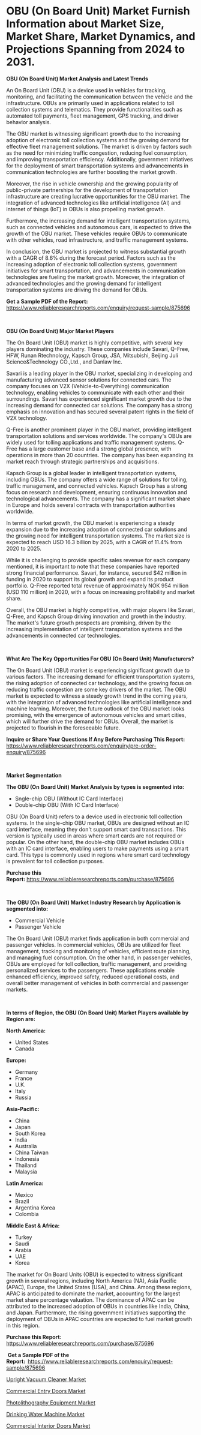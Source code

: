 <p><h1>OBU (On Board Unit) Market Furnish Information about Market Size, Market Share, Market Dynamics, and Projections Spanning from 2024 to 2031.</h1></p><p><strong>OBU (On Board Unit) Market Analysis and Latest Trends</strong></p>
<p><p>An On Board Unit (OBU) is a device used in vehicles for tracking, monitoring, and facilitating the communication between the vehicle and the infrastructure. OBUs are primarily used in applications related to toll collection systems and telematics. They provide functionalities such as automated toll payments, fleet management, GPS tracking, and driver behavior analysis.</p><p>The OBU market is witnessing significant growth due to the increasing adoption of electronic toll collection systems and the growing demand for effective fleet management solutions. The market is driven by factors such as the need for minimizing traffic congestion, reducing fuel consumption, and improving transportation efficiency. Additionally, government initiatives for the deployment of smart transportation systems and advancements in communication technologies are further boosting the market growth.</p><p>Moreover, the rise in vehicle ownership and the growing popularity of public-private partnerships for the development of transportation infrastructure are creating lucrative opportunities for the OBU market. The integration of advanced technologies like artificial intelligence (AI) and internet of things (IoT) in OBUs is also propelling market growth.</p><p>Furthermore, the increasing demand for intelligent transportation systems, such as connected vehicles and autonomous cars, is expected to drive the growth of the OBU market. These vehicles require OBUs to communicate with other vehicles, road infrastructure, and traffic management systems.</p><p>In conclusion, the OBU market is projected to witness substantial growth with a CAGR of 8.6% during the forecast period. Factors such as the increasing adoption of electronic toll collection systems, government initiatives for smart transportation, and advancements in communication technologies are fueling the market growth. Moreover, the integration of advanced technologies and the growing demand for intelligent transportation systems are driving the demand for OBUs.</p></p>
<p><strong>Get a Sample PDF of the Report:&nbsp;</strong> <a href="https://www.reliableresearchreports.com/enquiry/request-sample/875696">https://www.reliableresearchreports.com/enquiry/request-sample/875696</a></p>
<p>&nbsp;</p>
<p><strong>OBU (On Board Unit) Major Market Players</strong></p>
<p><p>The On Board Unit (OBU) market is highly competitive, with several key players dominating the industry. These companies include Savari, Q-Free, HFW, Runan Rtechnology, Kapsch Group, JSA, Mitsubishi, Beijing Juli Science&Technology CO.,Ltd., and Danlaw Inc.</p><p>Savari is a leading player in the OBU market, specializing in developing and manufacturing advanced sensor solutions for connected cars. The company focuses on V2X (Vehicle-to-Everything) communication technology, enabling vehicles to communicate with each other and their surroundings. Savari has experienced significant market growth due to the increasing demand for connected car solutions. The company has a strong emphasis on innovation and has secured several patent rights in the field of V2X technology. </p><p>Q-Free is another prominent player in the OBU market, providing intelligent transportation solutions and services worldwide. The company's OBUs are widely used for tolling applications and traffic management systems. Q-Free has a large customer base and a strong global presence, with operations in more than 20 countries. The company has been expanding its market reach through strategic partnerships and acquisitions.</p><p>Kapsch Group is a global leader in intelligent transportation systems, including OBUs. The company offers a wide range of solutions for tolling, traffic management, and connected vehicles. Kapsch Group has a strong focus on research and development, ensuring continuous innovation and technological advancements. The company has a significant market share in Europe and holds several contracts with transportation authorities worldwide.</p><p>In terms of market growth, the OBU market is experiencing a steady expansion due to the increasing adoption of connected car solutions and the growing need for intelligent transportation systems. The market size is expected to reach USD 16.3 billion by 2025, with a CAGR of 11.4% from 2020 to 2025.</p><p>While it is challenging to provide specific sales revenue for each company mentioned, it is important to note that these companies have reported strong financial performance. Savari, for instance, secured $42 million in funding in 2020 to support its global growth and expand its product portfolio. Q-Free reported total revenue of approximately NOK 954 million (USD 110 million) in 2020, with a focus on increasing profitability and market share.</p><p>Overall, the OBU market is highly competitive, with major players like Savari, Q-Free, and Kapsch Group driving innovation and growth in the industry. The market's future growth prospects are promising, driven by the increasing implementation of intelligent transportation systems and the advancements in connected car technologies.</p></p>
<p>&nbsp;</p>
<p><strong>What Are The Key Opportunities For OBU (On Board Unit) Manufacturers?</strong></p>
<p><p>The On Board Unit (OBU) market is experiencing significant growth due to various factors. The increasing demand for efficient transportation systems, the rising adoption of connected car technology, and the growing focus on reducing traffic congestion are some key drivers of the market. The OBU market is expected to witness a steady growth trend in the coming years, with the integration of advanced technologies like artificial intelligence and machine learning. Moreover, the future outlook of the OBU market looks promising, with the emergence of autonomous vehicles and smart cities, which will further drive the demand for OBUs. Overall, the market is projected to flourish in the foreseeable future.</p></p>
<p><strong>Inquire or Share Your Questions If Any Before Purchasing This Report:</strong> <a href="https://www.reliableresearchreports.com/enquiry/pre-order-enquiry/875696">https://www.reliableresearchreports.com/enquiry/pre-order-enquiry/875696</a></p>
<p>&nbsp;</p>
<p><strong>Market Segmentation</strong></p>
<p><strong>The OBU (On Board Unit) Market Analysis by types is segmented into:</strong></p>
<p><ul><li>Sngle-chip OBU (Without IC Card Interface)</li><li>Double-chip OBU (With IC Card Interface)</li></ul></p>
<p><p>OBU (On Board Unit) refers to a device used in electronic toll collection systems. In the single-chip OBU market, OBUs are designed without an IC card interface, meaning they don't support smart card transactions. This version is typically used in areas where smart cards are not required or popular. On the other hand, the double-chip OBU market includes OBUs with an IC card interface, enabling users to make payments using a smart card. This type is commonly used in regions where smart card technology is prevalent for toll collection purposes.</p></p>
<p><strong>Purchase this Report:&nbsp;</strong><a href="https://www.reliableresearchreports.com/purchase/875696">https://www.reliableresearchreports.com/purchase/875696</a></p>
<p>&nbsp;</p>
<p><strong>The OBU (On Board Unit) Market Industry Research by Application is segmented into:</strong></p>
<p><ul><li>Commercial Vehicle</li><li>Passenger Vehicle</li></ul></p>
<p><p>The On Board Unit (OBU) market finds application in both commercial and passenger vehicles. In commercial vehicles, OBUs are utilized for fleet management, tracking and monitoring of vehicles, efficient route planning, and managing fuel consumption. On the other hand, in passenger vehicles, OBUs are employed for toll collection, traffic management, and providing personalized services to the passengers. These applications enable enhanced efficiency, improved safety, reduced operational costs, and overall better management of vehicles in both commercial and passenger markets.</p></p>
<p>&nbsp;</p>
<p><strong>In terms of Region, the OBU (On Board Unit) Market Players available by Region are:</strong></p>
<p>
    <p> <strong> North America: </strong>
        <ul>
            <li>United States</li>
            <li>Canada</li>
        </ul>
        </p> 
    <p> <strong> Europe: </strong>
        <ul>
            <li>Germany</li>
            <li>France</li>
            <li>U.K.</li>
            <li>Italy</li>
            <li>Russia</li>
        </ul>
        </p> 
    <p> <strong> Asia-Pacific: </strong>
        <ul>
            <li>China</li>
            <li>Japan</li>
            <li>South Korea</li>
            <li>India</li>
            <li>Australia</li>
            <li>China Taiwan</li>
            <li>Indonesia</li>
            <li>Thailand</li>
            <li>Malaysia</li>
        </ul>
        </p> 
    <p> <strong> Latin America: </strong>
        <ul>
            <li>Mexico</li>
            <li>Brazil</li>
            <li>Argentina Korea</li>
            <li>Colombia</li>
        </ul>
        </p> 
    <p> <strong> Middle East & Africa: </strong>
        <ul>
            <li>Turkey</li>
            <li>Saudi</li>
            <li>Arabia</li>
            <li>UAE</li>
            <li>Korea</li>
        </ul>
    </p>
    </p>
<p><p>The market for On Board Units (OBU) is expected to witness significant growth in several regions, including North America (NA), Asia Pacific (APAC), Europe, the United States (USA), and China. Among these regions, APAC is anticipated to dominate the market, accounting for the largest market share percentage valuation. The dominance of APAC can be attributed to the increased adoption of OBUs in countries like India, China, and Japan. Furthermore, the rising government initiatives supporting the deployment of OBUs in APAC countries are expected to fuel market growth in this region.</p></p>
<p><strong>Purchase this Report: </strong><a href="https://www.reliableresearchreports.com/purchase/875696">https://www.reliableresearchreports.com/purchase/875696</a></p>
<p>&nbsp;<strong>Get a Sample PDF of the Report:&nbsp;&nbsp;</strong><a href="https://www.reliableresearchreports.com/enquiry/request-sample/875696">https://www.reliableresearchreports.com/enquiry/request-sample/875696</a></p>
<p><strong></strong></p>
<p><p><a href="https://medium.com/@rowannolan544/upright-vacuum-cleaner-market-trends-and-market-analysis-forecasted-for-period-2024-2031-9f35e7e4a253">Upright Vacuum Cleaner Market</a></p><p><a href="https://medium.com/@rowannolan544/commercial-entry-doors-market-size-market-outlook-and-market-forecast-2024-to-2031-9062e88b5ca6">Commercial Entry Doors Market</a></p><p><a href="https://medium.com/@jazminjones30/photolithography-equipment-nbsp-market-focuses-on-market-share-size-and-projected-forecast-till-e0e4a090fc86">Photolithography Equipment Market</a></p><p><a href="https://medium.com/@rowannolan544/drinking-water-machine-market-size-reveals-the-best-marketing-channels-in-global-industry-c3d6efc62ebb">Drinking Water Machine Market</a></p><p><a href="https://medium.com/@rowannolan544/commercial-interior-doors-market-exploring-market-share-market-trends-and-future-growth-0c8c6c7e487b">Commercial Interior Doors Market</a></p></p>